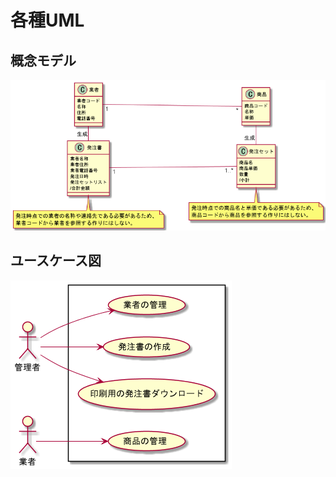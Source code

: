 # 各種UML

## 概念モデル

![概念モデル](https://github.com/YanaPIIDXer/PurchaseOrderSystem/blob/main/docs/Diagrams/Classes.png)

## ユースケース図

![ユースケース図](https://github.com/YanaPIIDXer/PurchaseOrderSystem/blob/main/docs/Diagrams/UseCases.png)
